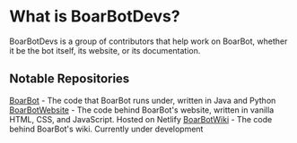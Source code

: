# What is BoarBotDevs?

BoarBotDevs is a group of contributors that help work on BoarBot, whether it be the bot itself, its website, or its documentation.

## Notable Repositories

[BoarBot](https://github.com/BoarBotDevs/BoarBot) - The code that BoarBot runs under, written in Java and Python
[BoarBotWebsite](https://github.com/BoarBotDevs/BoarBot-Website) - The code behind BoarBot's website, written in vanilla HTML, CSS, and JavaScript. Hosted on Netlify
[BoarBotWiki](https://github.com/BoarBotDevs/BoarBot-Wiki) - The code behind BoarBot's wiki. Currently under development
